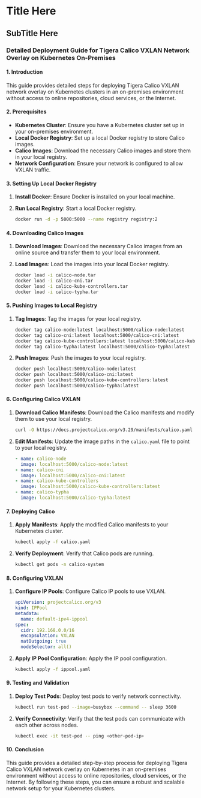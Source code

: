 # Title Here

## SubTitle Here



### Detailed Deployment Guide for Tigera Calico VXLAN Network Overlay on Kubernetes On-Premises

#### 1. **Introduction**

This guide provides detailed steps for deploying Tigera Calico VXLAN network overlay on Kubernetes clusters in an on-premises environment without access to online repositories, cloud services, or the Internet.

#### 2. **Prerequisites**

- **Kubernetes Cluster**: Ensure you have a Kubernetes cluster set up in your on-premises environment.
- **Local Docker Registry**: Set up a local Docker registry to store Calico images.
- **Calico Images**: Download the necessary Calico images and store them in your local registry.
- **Network Configuration**: Ensure your network is configured to allow VXLAN traffic.

#### 3. **Setting Up Local Docker Registry**

1. **Install Docker**: Ensure Docker is installed on your local machine.
2. **Run Local Registry**: Start a local Docker registry.

   ```bash
   docker run -d -p 5000:5000 --name registry registry:2
   ```

#### 4. **Downloading Calico Images**

1. **Download Images**: Download the necessary Calico images from an online source and transfer them to your local environment.
2. **Load Images**: Load the images into your local Docker registry.

   ```bash
   docker load -i calico-node.tar
   docker load -i calico-cni.tar
   docker load -i calico-kube-controllers.tar
   docker load -i calico-typha.tar
   ```

#### 5. **Pushing Images to Local Registry**

1. **Tag Images**: Tag the images for your local registry.

   ```bash
   docker tag calico-node:latest localhost:5000/calico-node:latest
   docker tag calico-cni:latest localhost:5000/calico-cni:latest
   docker tag calico-kube-controllers:latest localhost:5000/calico-kube-controllers:latest
   docker tag calico-typha:latest localhost:5000/calico-typha:latest
   ```

2. **Push Images**: Push the images to your local registry.

   ```bash
   docker push localhost:5000/calico-node:latest
   docker push localhost:5000/calico-cni:latest
   docker push localhost:5000/calico-kube-controllers:latest
   docker push localhost:5000/calico-typha:latest
   ```

#### 6. **Configuring Calico VXLAN**

1. **Download Calico Manifests**: Download the Calico manifests and modify them to use your local registry.

   ```bash
   curl -O https://docs.projectcalico.org/v3.29/manifests/calico.yaml
   ```

2. **Edit Manifests**: Update the image paths in the `calico.yaml` file to point to your local registry.

   ```yaml
   - name: calico-node
     image: localhost:5000/calico-node:latest
   - name: calico-cni
     image: localhost:5000/calico-cni:latest
   - name: calico-kube-controllers
     image: localhost:5000/calico-kube-controllers:latest
   - name: calico-typha
     image: localhost:5000/calico-typha:latest
   ```

#### 7. **Deploying Calico**

1. **Apply Manifests**: Apply the modified Calico manifests to your Kubernetes cluster.

   ```bash
   kubectl apply -f calico.yaml
   ```

2. **Verify Deployment**: Verify that Calico pods are running.

   ```bash
   kubectl get pods -n calico-system
   ```

#### 8. **Configuring VXLAN**

1. **Configure IP Pools**: Configure Calico IP pools to use VXLAN.

   ```yaml
   apiVersion: projectcalico.org/v3
   kind: IPPool
   metadata:
     name: default-ipv4-ippool
   spec:
     cidr: 192.168.0.0/16
     encapsulation: VXLAN
     natOutgoing: true
     nodeSelector: all()
   ```

2. **Apply IP Pool Configuration**: Apply the IP pool configuration.

   ```bash
   kubectl apply -f ippool.yaml
   ```

#### 9. **Testing and Validation**

1. **Deploy Test Pods**: Deploy test pods to verify network connectivity.

   ```bash
   kubectl run test-pod --image=busybox --command -- sleep 3600
   ```

2. **Verify Connectivity**: Verify that the test pods can communicate with each other across nodes.

   ```bash
   kubectl exec -it test-pod -- ping <other-pod-ip>
   ```

#### 10. **Conclusion**

This guide provides a detailed step-by-step process for deploying Tigera Calico VXLAN network overlay on Kubernetes in an on-premises environment without access to online repositories, cloud services, or the Internet. By following these steps, you can ensure a robust and scalable network setup for your Kubernetes clusters.
